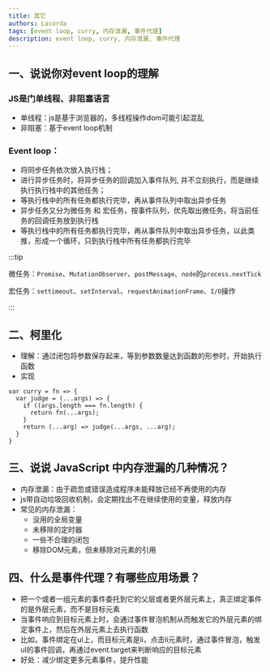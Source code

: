 ```yaml
---
title: 其它
authors: Lacorda
tags: [event loop, curry, 内存泄漏, 事件代理]
description: event loop, curry, 内存泄漏, 事件代理
---
```


## 一、说说你对event loop的理解

### JS是门单线程、非阻塞语言
- 单线程：js是基于浏览器的，多线程操作dom可能引起混乱
- 非阻塞：基于event loop机制
  

### Event loop：
- 将同步任务依次放入执行栈；
- 进行异步任务时，将异步任务的回调加入事件队列, 并不立刻执行，而是继续执行执行栈中的其他任务；
- 等执行栈中的所有任务都执行完毕，再从事件队列中取出异步任务
- 异步任务又分为微任务 和 宏任务，按事件队列，优先取出微任务，将当前任务的回调任务放到执行栈
- 等执行栈中的所有任务都执行完毕，再从事件队列中取出异步任务，以此类推，形成一个循环，只到执行栈中所有任务都执行完毕


:::tip

微任务：`Promise`、`MutationObserver`、`postMessage`、`node`的`process.nextTick`

宏任务：`settimeout`、`setInterval`、`requestAnimationFrame`、`I/O`操作

:::


## 二、柯里化
- 理解：通过闭包将参数保存起来，等到参数数量达到函数的形参时，开始执行函数
- 实现

```
var curry = fn => {
  var judge = (...args) => {
    if ((args.length === fn.length) {
      return fn(...args);
    }
    return (...arg) => judge(...args, ...arg);
  }
}
```



## 三、说说 JavaScript 中内存泄漏的几种情况？
- 内存泄漏：由于疏忽或错误造成程序未能释放已经不再使用的内存
- js带自动垃圾回收机制，会定期找出不在继续使用的变量，释放内存
- 常见的内存泄漏：
  - 没用的全局变量
  - 未移除的定时器
  - 一些不合理的闭包
  - 移除DOM元素，但未移除对元素的引用 

## 四、什么是事件代理？有哪些应用场景？
- 把一个或者一组元素的事件委托到它的父层或者更外层元素上，真正绑定事件的是外层元素，而不是目标元素
- 当事件响应到目标元素上时，会通过事件冒泡机制从而触发它的外层元素的绑定事件上，然后在外层元素上去执行函数
- 比如，事件绑定在ul上，而目标元素是li，点击li元素时，通过事件冒泡，触发ul的事件回调，再通过event.target来判断响应的目标元素
- 好处：减少绑定更多元素事件，提升性能